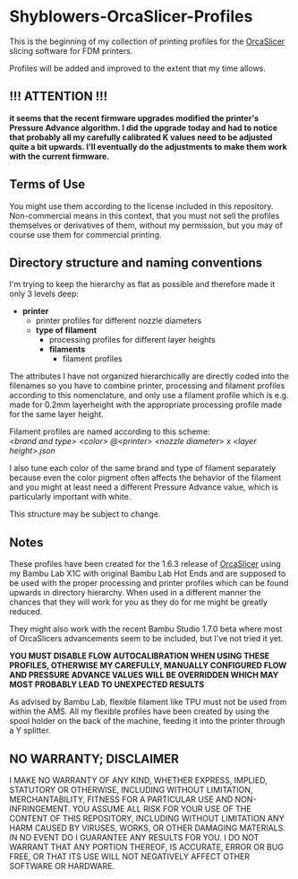 # Shyblowers-OrcaSlicer-Profiles
This is the beginning of my collection of printing profiles for the [OrcaSlicer][87cdc829] slicing software for FDM printers.

Profiles will be added and improved to the extent that my time allows.

## !!! ATTENTION !!!
**it seems that the recent firmware upgrades modified the printer's Pressure Advance algorithm. I did the upgrade today and had to notice that probably all my carefully calibrated K values need to be adjusted quite a bit upwards. I'll eventually do the adjustments to make them work with the current firmware.**

## Terms of Use
You might use them according to the license included in this repository. Non-commercial means in this context, that you must not sell the profiles themselves or derivatives of them, without my permission, but you may of course use them for commercial printing.

## Directory structure and naming conventions
I'm trying to keep the hierarchy as flat as possible and therefore made it only 3 levels deep:
- **printer**  
  - printer profiles for different nozzle diameters
  - **type of filament**
    - processing profiles for different layer heights
    - **filaments**
      - filament profiles

The attributes I have not organized hierarchically are directly coded into the filenames so you have to combine printer, processing and filament profiles according to this nomenclature, and only use a filament profile which is e.g. made for 0.2mm layerheight with the appropriate processing profile made for the same layer height.

Filament profiles are named according to this scheme:  
_\<brand and type\> \<color\> @\<printer\> \<nozzle diameter\> x \<layer height\>.json_

I also tune each color of the same brand and type of filament separately because even the color pigment often affects the behavior of the filament and you might at least need a different Pressure Advance value, which is particularly important with white.

This structure may be subject to change.

## Notes
These profiles have been created for the 1.6.3 release of [OrcaSlicer][87cdc829] using my Bambu Lab X1C with original Bambu Lab Hot Ends and are supposed to be used with the proper processing and printer profiles which can be found upwards in directory hierarchy. When used in a different manner the chances that they will work for you as they do for me might be greatly reduced.  

They might also work with the recent Bambu Studio 1.7.0 beta where most of OrcaSlicers advancements seem to be included, but I've not tried it yet.  

**YOU MUST DISABLE FLOW AUTOCALIBRATION WHEN USING THESE PROFILES, OTHERWISE MY CAREFULLY, MANUALLY CONFIGURED FLOW AND PRESSURE ADVANCE VALUES WILL BE OVERRIDDEN WHICH MAY MOST PROBABLY LEAD TO UNEXPECTED RESULTS**

  [87cdc829]: https://github.com/SoftFever/OrcaSlicer "OrcaSlicer by SoftFever"

As advised by Bambu Lab, flexible filament like TPU must not be used from within the AMS. All my flexible profiles have been created by using the spool holder on the back of the machine, feeding it into the printer through a Y splitter.

## NO WARRANTY; DISCLAIMER
I MAKE NO WARRANTY OF ANY KIND, WHETHER EXPRESS, IMPLIED, STATUTORY OR OTHERWISE, INCLUDING WITHOUT LIMITATION, MERCHANTABILITY, FITNESS FOR A PARTICULAR USE AND NON-INFRINGEMENT. YOU ASSUME ALL RISK FOR YOUR USE OF THE CONTENT OF THIS REPOSITORY, INCLUDING WITHOUT LIMITATION ANY HARM CAUSED BY VIRUSES, WORKS, OR OTHER DAMAGING MATERIALS. IN NO EVENT DO I GUARANTEE ANY RESULTS FOR YOU. I DO NOT WARRANT THAT ANY PORTION THEREOF, IS ACCURATE, ERROR OR BUG FREE, OR THAT ITS USE WILL NOT NEGATIVELY AFFECT OTHER SOFTWARE OR HARDWARE.
